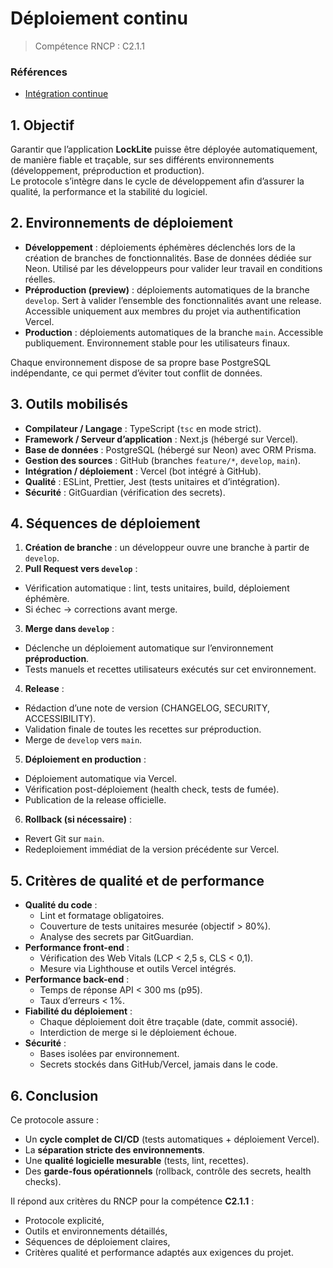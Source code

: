 # Déploiement continu

> Compétence RNCP : C2.1.1

### Références

- [Intégration continue](INTEGRATION.md)

## 1. Objectif

Garantir que l’application **LockLite** puisse être déployée automatiquement, de manière fiable et traçable, sur ses
différents environnements (développement, préproduction et production).  
Le protocole s’intègre dans le cycle de développement afin d’assurer la qualité, la performance et la stabilité du
logiciel.

## 2. Environnements de déploiement

- **Développement** : déploiements éphémères déclenchés lors de la création de branches de fonctionnalités. Base de
  données dédiée sur Neon. Utilisé par les développeurs pour valider leur travail en conditions réelles.
- **Préproduction (preview)** : déploiements automatiques de la branche `develop`. Sert à valider l’ensemble des
  fonctionnalités avant une release. Accessible uniquement aux membres du projet via authentification Vercel.
- **Production** : déploiements automatiques de la branche `main`. Accessible publiquement. Environnement stable pour
  les utilisateurs finaux.

Chaque environnement dispose de sa propre base PostgreSQL indépendante, ce qui permet d’éviter tout conflit de données.

## 3. Outils mobilisés

- **Compilateur / Langage** : TypeScript (`tsc` en mode strict).
- **Framework / Serveur d’application** : Next.js (hébergé sur Vercel).
- **Base de données** : PostgreSQL (hébergé sur Neon) avec ORM Prisma.
- **Gestion des sources** : GitHub (branches `feature/*`, `develop`, `main`).
- **Intégration / déploiement** : Vercel (bot intégré à GitHub).
- **Qualité** : ESLint, Prettier, Jest (tests unitaires et d’intégration).
- **Sécurité** : GitGuardian (vérification des secrets).

## 4. Séquences de déploiement

1. **Création de branche** : un développeur ouvre une branche à partir de `develop`.
2. **Pull Request vers `develop`** :

- Vérification automatique : lint, tests unitaires, build, déploiement éphémère.
- Si échec → corrections avant merge.

3. **Merge dans `develop`** :

- Déclenche un déploiement automatique sur l’environnement **préproduction**.
- Tests manuels et recettes utilisateurs exécutés sur cet environnement.

4. **Release** :

- Rédaction d’une note de version (CHANGELOG, SECURITY, ACCESSIBILITY).
- Validation finale de toutes les recettes sur préproduction.
- Merge de `develop` vers `main`.

5. **Déploiement en production** :

- Déploiement automatique via Vercel.
- Vérification post-déploiement (health check, tests de fumée).
- Publication de la release officielle.

6. **Rollback (si nécessaire)** :

- Revert Git sur `main`.
- Redeploiement immédiat de la version précédente sur Vercel.

## 5. Critères de qualité et de performance

- **Qualité du code** :
  - Lint et formatage obligatoires.
  - Couverture de tests unitaires mesurée (objectif > 80%).
  - Analyse des secrets par GitGuardian.
- **Performance front-end** :
  - Vérification des Web Vitals (LCP < 2,5 s, CLS < 0,1).
  - Mesure via Lighthouse et outils Vercel intégrés.
- **Performance back-end** :
  - Temps de réponse API < 300 ms (p95).
  - Taux d’erreurs < 1%.
- **Fiabilité du déploiement** :
  - Chaque déploiement doit être traçable (date, commit associé).
  - Interdiction de merge si le déploiement échoue.
- **Sécurité** :
  - Bases isolées par environnement.
  - Secrets stockés dans GitHub/Vercel, jamais dans le code.

## 6. Conclusion

Ce protocole assure :

- Un **cycle complet de CI/CD** (tests automatiques + déploiement Vercel).
- La **séparation stricte des environnements**.
- Une **qualité logicielle mesurable** (tests, lint, recettes).
- Des **garde-fous opérationnels** (rollback, contrôle des secrets, health checks).

Il répond aux critères du RNCP pour la compétence **C2.1.1** :

- Protocole explicité,
- Outils et environnements détaillés,
- Séquences de déploiement claires,
- Critères qualité et performance adaptés aux exigences du projet.
